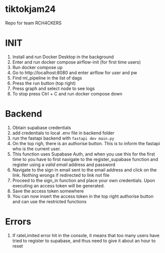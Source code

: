# tiktokjam24

Repo for team RCH4CKERS

# INIT

1. Install and run Docker Desktop in the background
2. Enter and run docker compose airflow-init (for first time users)
3. Run docker compose up
4. Go to http://localhost:8080 and enter airflow for user and pw
5. Find ml_pipeline in the list of dags
6. Press the run button (top right)
7. Press graph and select node to see logs
8. To stop press Ctrl + C and run docker compose down

# Backend

1. Obtain supabase credentials
2. add credentials to local .env file in backend folder
3. run the fastapi backend with `fastapi dev main.py `
4. On the top righ, there is an authorise button. This is to inform the fastapi who is the current user.
5. This function uses Supabase Auth, and when you use this for the first time to you have to first navigate to the register_supabase function and register using a *valid email* address and password
6. Navigate to the sign in email sent to the email address and click on the link. Nothing wrongs if redirected to link not file
7. Proceed to the sign_in function and place your own credentials. Upon executing an access token will be generated.
8. Save the access token somewhere
9. You can now insert the access token in the top right authorise button and can use the restricted functions


# Errors

1. If rateLimited error hit in the console, it means that too many users have tried to register to supabase, and thus need to give it about an hour to reset

